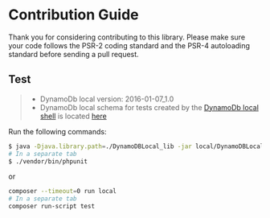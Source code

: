 Contribution Guide
==================

Thank you for considering contributing to this library. Please make sure your code follows the PSR-2 coding standard and the PSR-4 autoloading standard before sending a pull request.

Test
----

> * DynamoDb local version: 2016-01-07_1.0
> * DynamoDb local schema for tests created by the [DynamoDb local shell](http://docs.aws.amazon.com/amazondynamodb/latest/developerguide/Tools.DynamoDBLocal.Shell.html) is located [here](local_schema.js)

Run the following commands:

```bash
$ java -Djava.library.path=./DynamoDBLocal_lib -jar local/DynamoDBLocal.jar --port 3000
# In a separate tab
$ ./vendor/bin/phpunit
```

or

```bash
composer --timeout=0 run local
# In a separate tab
composer run-script test
```
